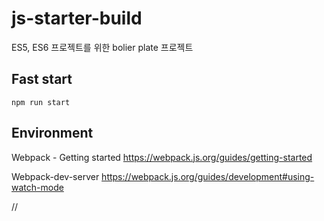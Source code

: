 # js-starter-build

ES5, ES6 프로젝트를 위한 bolier plate 프로젝트 

## Fast start 

```
npm run start
```

## Environment 
Webpack - Getting started 
https://webpack.js.org/guides/getting-started

Webpack-dev-server 
https://webpack.js.org/guides/development#using-watch-mode

//
